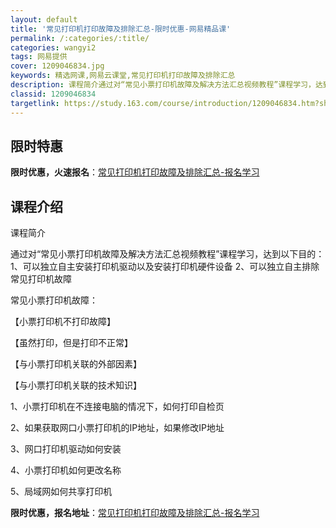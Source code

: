 ```yaml
---
layout: default
title: '常见打印机打印故障及排除汇总-限时优惠-网易精品课'
permalink: /:categories/:title/
categories: wangyi2
tags: 网易提供
cover: 1209046834.jpg
keywords: 精选网课,网易云课堂,常见打印机打印故障及排除汇总
description: 课程简介通过对“常见小票打印机故障及解决方法汇总视频教程”课程学习，达到以下目的：1、可以独立自主安装打印机驱动以及安装
classid: 1209046834
targetlink: https://study.163.com/course/introduction/1209046834.htm?share=1&shareId=1025206652&utm_campaign=share&utm_medium=iphoneShare&utm_source=&utm_u=1025206652
---
```


## 限时特惠

**限时优惠，火速报名**：[常见打印机打印故障及排除汇总-报名学习](https://study.163.com/course/introduction/1209046834.htm?share=1&shareId=1025206652&utm_campaign=share&utm_medium=iphoneShare&utm_source=&utm_u=1025206652)

## 课程介绍

课程简介

通过对“常见小票打印机故障及解决方法汇总视频教程”课程学习，达到以下目的：1、可以独立自主安装打印机驱动以及安装打印机硬件设备 2、可以独立自主排除常见打印机故障

常见小票打印机故障：

【小票打印机不打印故障】

【虽然打印，但是打印不正常】

【与小票打印机关联的外部因素】

【与小票打印机关联的技术知识】

1、小票打印机在不连接电脑的情况下，如何打印自检页

2、如果获取网口小票打印机的IP地址，如果修改IP地址

3、网口打印机驱动如何安装

4、小票打印机如何更改名称

5、局域网如何共享打印机

**限时优惠，报名地址**：[常见打印机打印故障及排除汇总-报名学习](https://study.163.com/course/introduction/1209046834.htm?share=1&shareId=1025206652&utm_campaign=share&utm_medium=iphoneShare&utm_source=&utm_u=1025206652)


